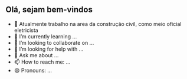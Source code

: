 ## Olá, sejam bem-vindos



- 🔭 Atualmente trabalho na area da construção civil, como meio oficial eletricista
- 🌱 I’m currently learning ...
- 👯 I’m looking to collaborate on ...
- 🤔 I’m looking for help with ...
- 💬 Ask me about ...
- 📫 How to reach me: ...
- 😄 Pronouns: ...
